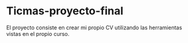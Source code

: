 # Ticmas-proyecto-final
El proyecto consiste en crear mi propio CV utilizando las herramientas vistas en el propio curso.
